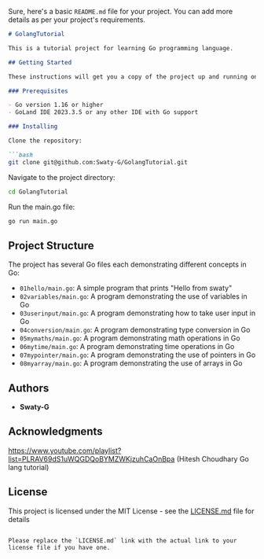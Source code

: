 Sure, here's a basic `README.md` file for your project. You can add more details as per your project's requirements.

```markdown
# GolangTutorial

This is a tutorial project for learning Go programming language.

## Getting Started

These instructions will get you a copy of the project up and running on your local machine for development and testing purposes.

### Prerequisites

- Go version 1.16 or higher
- GoLand IDE 2023.3.5 or any other IDE with Go support

### Installing

Clone the repository:

```bash
git clone git@github.com:Swaty-G/GolangTutorial.git
```

Navigate to the project directory:

```bash
cd GolangTutorial
```

Run the main.go file:

```bash
go run main.go
```

## Project Structure

The project has several Go files each demonstrating different concepts in Go:

- `01hello/main.go`: A simple program that prints "Hello from swaty"
- `02variables/main.go`: A program demonstrating the use of variables in Go
- `03userinput/main.go`: A program demonstrating how to take user input in Go
- `04conversion/main.go`: A program demonstrating type conversion in Go
- `05mymaths/main.go`: A program demonstrating math operations in Go
- `06mytime/main.go`: A program demonstrating time operations in Go
- `07mypointer/main.go`: A program demonstrating the use of pointers in Go
- `08myarray/main.go`: A program demonstrating the use of arrays in Go


## Authors

- **Swaty-G**

## Acknowledgments 
https://www.youtube.com/playlist?list=PLRAV69dS1uWQGDQoBYMZWKjzuhCaOnBpa (Hitesh Choudhary Go lang tutorial)

## License

This project is licensed under the MIT License - see the [LICENSE.md](LICENSE.md) file for details
```

Please replace the `LICENSE.md` link with the actual link to your license file if you have one.